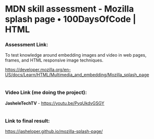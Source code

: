 # MDN skill assessment - Mozilla splash page • 100DaysOfCode | HTML 

### Assessment Link:
To test knowledge around embedding images and video in web pages, frames, and HTML responsive image techniques.

https://developer.mozilla.org/en-US/docs/Learn/HTML/Multimedia_and_embedding/Mozilla_splash_page
<br /><br />


### Video Link (me doing the project):

**JasheleTechTV** -  https://youtu.be/PyqUkdvGSGY
<br /><br />


### Link to final result:

https://jasheloper.github.io/mozilla-splash-page/
